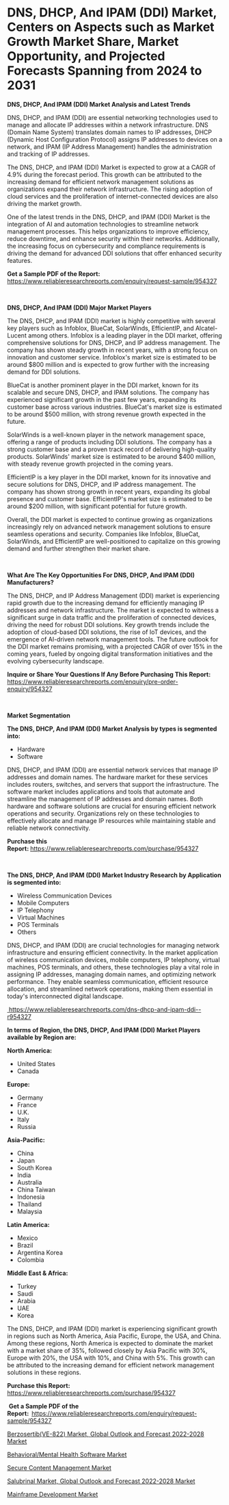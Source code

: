 <p><h1>DNS, DHCP, And IPAM (DDI) Market, Centers on Aspects such as Market Growth Market Share, Market Opportunity, and Projected Forecasts Spanning from 2024 to 2031</h1></p><p><strong>DNS, DHCP, And IPAM (DDI) Market Analysis and Latest Trends</strong></p>
<p><p>DNS, DHCP, and IPAM (DDI) are essential networking technologies used to manage and allocate IP addresses within a network infrastructure. DNS (Domain Name System) translates domain names to IP addresses, DHCP (Dynamic Host Configuration Protocol) assigns IP addresses to devices on a network, and IPAM (IP Address Management) handles the administration and tracking of IP addresses.</p><p>The DNS, DHCP, and IPAM (DDI) Market is expected to grow at a CAGR of 4.9% during the forecast period. This growth can be attributed to the increasing demand for efficient network management solutions as organizations expand their network infrastructure. The rising adoption of cloud services and the proliferation of internet-connected devices are also driving the market growth.</p><p>One of the latest trends in the DNS, DHCP, and IPAM (DDI) Market is the integration of AI and automation technologies to streamline network management processes. This helps organizations to improve efficiency, reduce downtime, and enhance security within their networks. Additionally, the increasing focus on cybersecurity and compliance requirements is driving the demand for advanced DDI solutions that offer enhanced security features.</p></p>
<p><strong>Get a Sample PDF of the Report:&nbsp;</strong> <a href="https://www.reliableresearchreports.com/enquiry/request-sample/954327">https://www.reliableresearchreports.com/enquiry/request-sample/954327</a></p>
<p>&nbsp;</p>
<p><strong>DNS, DHCP, And IPAM (DDI) Major Market Players</strong></p>
<p><p>The DNS, DHCP, and IPAM (DDI) market is highly competitive with several key players such as Infoblox, BlueCat, SolarWinds, EfficientIP, and Alcatel-Lucent among others. Infoblox is a leading player in the DDI market, offering comprehensive solutions for DNS, DHCP, and IP address management. The company has shown steady growth in recent years, with a strong focus on innovation and customer service. Infoblox's market size is estimated to be around $800 million and is expected to grow further with the increasing demand for DDI solutions.</p><p>BlueCat is another prominent player in the DDI market, known for its scalable and secure DNS, DHCP, and IPAM solutions. The company has experienced significant growth in the past few years, expanding its customer base across various industries. BlueCat's market size is estimated to be around $500 million, with strong revenue growth expected in the future.</p><p>SolarWinds is a well-known player in the network management space, offering a range of products including DDI solutions. The company has a strong customer base and a proven track record of delivering high-quality products. SolarWinds' market size is estimated to be around $400 million, with steady revenue growth projected in the coming years.</p><p>EfficientIP is a key player in the DDI market, known for its innovative and secure solutions for DNS, DHCP, and IP address management. The company has shown strong growth in recent years, expanding its global presence and customer base. EfficientIP's market size is estimated to be around $200 million, with significant potential for future growth.</p><p>Overall, the DDI market is expected to continue growing as organizations increasingly rely on advanced network management solutions to ensure seamless operations and security. Companies like Infoblox, BlueCat, SolarWinds, and EfficientIP are well-positioned to capitalize on this growing demand and further strengthen their market share.</p></p>
<p>&nbsp;</p>
<p><strong>What Are The Key Opportunities For DNS, DHCP, And IPAM (DDI) Manufacturers?</strong></p>
<p><p>The DNS, DHCP, and IP Address Management (DDI) market is experiencing rapid growth due to the increasing demand for efficiently managing IP addresses and network infrastructure. The market is expected to witness a significant surge in data traffic and the proliferation of connected devices, driving the need for robust DDI solutions. Key growth trends include the adoption of cloud-based DDI solutions, the rise of IoT devices, and the emergence of AI-driven network management tools. The future outlook for the DDI market remains promising, with a projected CAGR of over 15% in the coming years, fueled by ongoing digital transformation initiatives and the evolving cybersecurity landscape.</p></p>
<p><strong>Inquire or Share Your Questions If Any Before Purchasing This Report:</strong> <a href="https://www.reliableresearchreports.com/enquiry/pre-order-enquiry/954327">https://www.reliableresearchreports.com/enquiry/pre-order-enquiry/954327</a></p>
<p>&nbsp;</p>
<p><strong>Market Segmentation</strong></p>
<p><strong>The DNS, DHCP, And IPAM (DDI) Market Analysis by types is segmented into:</strong></p>
<p><ul><li>Hardware</li><li>Software</li></ul></p>
<p><p>DNS, DHCP, and IPAM (DDI) are essential network services that manage IP addresses and domain names. The hardware market for these services includes routers, switches, and servers that support the infrastructure. The software market includes applications and tools that automate and streamline the management of IP addresses and domain names. Both hardware and software solutions are crucial for ensuring efficient network operations and security. Organizations rely on these technologies to effectively allocate and manage IP resources while maintaining stable and reliable network connectivity.</p></p>
<p><strong>Purchase this Report:&nbsp;</strong><a href="https://www.reliableresearchreports.com/purchase/954327">https://www.reliableresearchreports.com/purchase/954327</a></p>
<p>&nbsp;</p>
<p><strong>The DNS, DHCP, And IPAM (DDI) Market Industry Research by Application is segmented into:</strong></p>
<p><ul><li>Wireless Communication Devices</li><li>Mobile Computers</li><li>IP Telephony</li><li>Virtual Machines</li><li>POS Terminals</li><li>Others</li></ul></p>
<p><p>DNS, DHCP, and IPAM (DDI) are crucial technologies for managing network infrastructure and ensuring efficient connectivity. In the market application of wireless communication devices, mobile computers, IP telephony, virtual machines, POS terminals, and others, these technologies play a vital role in assigning IP addresses, managing domain names, and optimizing network performance. They enable seamless communication, efficient resource allocation, and streamlined network operations, making them essential in today's interconnected digital landscape.</p></p>
<p><a href="https://www.reliableresearchreports.com/dns-dhcp-and-ipam-ddi--r954327">&nbsp;https://www.reliableresearchreports.com/dns-dhcp-and-ipam-ddi--r954327</a></p>
<p><strong>In terms of Region, the DNS, DHCP, And IPAM (DDI) Market Players available by Region are:</strong></p>
<p>
    <p> <strong> North America: </strong>
        <ul>
            <li>United States</li>
            <li>Canada</li>
        </ul>
        </p> 
    <p> <strong> Europe: </strong>
        <ul>
            <li>Germany</li>
            <li>France</li>
            <li>U.K.</li>
            <li>Italy</li>
            <li>Russia</li>
        </ul>
        </p> 
    <p> <strong> Asia-Pacific: </strong>
        <ul>
            <li>China</li>
            <li>Japan</li>
            <li>South Korea</li>
            <li>India</li>
            <li>Australia</li>
            <li>China Taiwan</li>
            <li>Indonesia</li>
            <li>Thailand</li>
            <li>Malaysia</li>
        </ul>
        </p> 
    <p> <strong> Latin America: </strong>
        <ul>
            <li>Mexico</li>
            <li>Brazil</li>
            <li>Argentina Korea</li>
            <li>Colombia</li>
        </ul>
        </p> 
    <p> <strong> Middle East & Africa: </strong>
        <ul>
            <li>Turkey</li>
            <li>Saudi</li>
            <li>Arabia</li>
            <li>UAE</li>
            <li>Korea</li>
        </ul>
    </p>
    </p>
<p><p>The DNS, DHCP, and IPAM (DDI) market is experiencing significant growth in regions such as North America, Asia Pacific, Europe, the USA, and China. Among these regions, North America is expected to dominate the market with a market share of 35%, followed closely by Asia Pacific with 30%, Europe with 20%, the USA with 10%, and China with 5%. This growth can be attributed to the increasing demand for efficient network management solutions in these regions.</p></p>
<p><strong>Purchase this Report: </strong><a href="https://www.reliableresearchreports.com/purchase/954327">https://www.reliableresearchreports.com/purchase/954327</a></p>
<p>&nbsp;<strong>Get a Sample PDF of the Report:&nbsp;&nbsp;</strong><a href="https://www.reliableresearchreports.com/enquiry/request-sample/954327">https://www.reliableresearchreports.com/enquiry/request-sample/954327</a></p>
<p><strong></strong></p>
<p><p><a href="https://issuu.com/reportprime-2/docs/berzosertibve-822-market-global-out_f6e6cefb93ce04">Berzosertib(VE-822) Market, Global Outlook and Forecast 2022-2028 Market</a></p><p><a href="https://github.com/YashRP12/Market-Research-Report-List-6/blob/main/behavioralmental-health-software-market.md">Behavioral/Mental Health Software Market</a></p><p><a href="https://medium.com/@caroline.hamilton5656/deep-dive-into-the-secure-content-management-market-itstrends-market-segmentation-and-3dad334f5a4f">Secure Content Management Market</a></p><p><a href="https://issuu.com/reportprime-2/docs/salubrinal-market-global-outlook-an_b9a288951c48ce">Salubrinal Market, Global Outlook and Forecast 2022-2028 Market</a></p><p><a href="https://medium.com/@christopher.fisher66709/mainframe-development-market-share-size-trends-industry-analysis-report-by-application-large-99cf8f5ed602">Mainframe Development Market</a></p></p>
